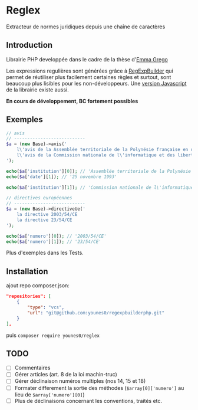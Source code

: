 # Reglex

Extracteur de normes juridiques depuis une chaîne de caractères

## Introduction

Librairie PHP developpée dans le cadre de la thèse d'[Emma Grego](mailto:grego.emma@yahoo.fr)

Les expressions regulières sont générées grâce à [RegExpBuilder](https://github.com/gherkins/regexpbuilderphp) qui permet de réutiliser plus facilement certaines règles et surtout, sont beaucoup plus lisibles pour les non-développeurs. Une [version Javascript](https://github.com/thebinarysearchtree/regexpbuilderjs) de la librairie existe aussi.

**En cours de développement, BC fortement possibles**

## Exemples

```php
// avis
// ---------------------------
$a = (new Base)->avis('
    l\'avis de la Assemblée territoriale de la Polynésie française en date du 25 novembre 1993 
    l\'avis de la Commission nationale de l\'informatique et des libertés inséré au Journal officiel de la République française 
');

echo($a['institution'][0]); // 'Assemblée territoriale de la Polynésie française'
echo($a['date'][1]); // '25 novembre 1993'

echo($a['institution'][1]); // 'Commission nationale de l\'informatique et des libertés);

// directives européennes
// ---------------------------
$a = (new Base)->directiveUe('
    la directive 2003/54/CE 
    la directive 23/54/CE 
');

echo($a['numero'][0]); // '2003/54/CE'
echo($a['numero'][1]); // '23/54/CE'
```

Plus d'exemples dans les Tests.

## Installation

ajout repo composer.json:
```json
"repositories": [
    {
        "type": "vcs",
        "url": "git@github.com:younes0/regexpbuilderphp.git"
    }
],
```
puis `composer require younes0/reglex`

## TODO

- [ ] Commentaires
- [ ] Gérer articles (art. 8 de la loi machin-truc)
- [ ] Gérer déclinaison numéros multiples (nos 14, 15 et 18)
- [ ] Formater differement la sortie des méthodes (`$array[0]['numero']` au lieu de `$array['numero'][0]`)
- [ ] Plus de déclinaisons concernant les conventions, traités etc.

